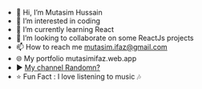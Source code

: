- 👋 Hi, I’m Mutasim Hussain
- 👀 I’m interested in coding
- 🌱 I’m currently learning React
- 💞 I’m looking to collaborate on some ReactJs projects
- 📫 How to reach me mutasim.ifaz@gmail.com
- 🌐 My portfolio mutasimifaz.web.app
- ▶️ [My channel Randomn?](https://www.youtube.com/channel/UCv3CjwNWirqeNpTfT7vO5Cw)
- ⭐ Fun Fact : I love listening to music 🎶